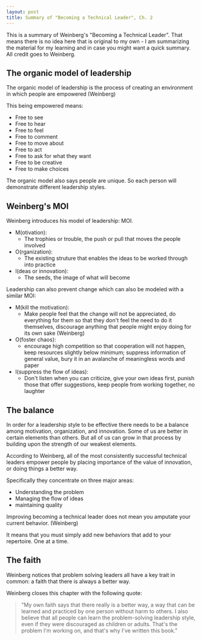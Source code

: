 ```yaml
---
layout: post
title: Summary of "Becoming a Technical Leader", Ch. 2
---
```


This is a summary of Weinberg's "Becoming a Technical Leader". That means there is no idea here that is original to my own - I am summarizing the material for my learning and in case you might want a quick summary. All credit goes to Weinberg.

## The organic model of leadership
The organic model of leadership is the process of creating an environment in which people are empowered (Weinberg)

This being empowered means:
- Free to see
- Free to hear
- Free to feel
- Free to comment
- Free to move about
- Free to act
- Free to ask for what they want
- Free to be creative
- Free to make choices

The organic model also says people are unique. So each person will demonstrate different leadership styles.

## Weinberg's MOI
Weinberg introduces his model of leadership: MOI.
- M(otivation):
	- The trophies or trouble, the push or pull that moves the people involved
- O(rganization):
	- The existing struture that enables the ideas to be worked through into practice
- I(deas or innovation):
	- The seeds, the image of what will become

Leadership can also prevent change which can also be modeled with a similar MOI:
- M(kill the motivation):
	- Make people feel that the change will not be appreciated, do everything for them so that they don't feel the need to do it themselves, discourage anything that people might enjoy doing for its own sake (Weinberg)
- O(foster chaos):
	- encourage high competition so that cooperation will not happen, keep resources slightly below minimum; suppress information of general value, bury it in an avalanche of meaningless words and paper
- I(suppress the flow of ideas):
	- Don't listen when you can criticize, give your own ideas first, punish those that offer suggestions, keep people from working together, no laughter

## The balance
In order for a leadership style to be effective there needs to be a balance among motivation, organization, and innovation. Some of us are better in certain elements than others. But all of us can grow in that process by building upon the strength of our weakest elements.

According to Weinberg, all of the most consistently successful technical leaders empower people by placing importance of the value of innovation, or doing things a better way.

Specifically they concentrate on three major areas:
  - Understanding the problem
  - Managing the flow of ideas
  - maintaining quality

Improving becoming a technical leader does not mean you amputate your current behavior. (Weinberg) 

It means that you must simply add new behaviors that add to your repertoire. One at a time.

## The faith
Weinberg notices that problem solving leaders all have a key trait in common: a faith that there is always a better way.

Weinberg closes this chapter with the following quote:

> "My own faith says that there really is a better way, a way that can
> be learned and practiced by one person without harm to others. I also
> believe that all people can learn the problem-solving leadership style,
> even if they were discouraged as children or adults. That's the
> problem I'm working on, and that's why I've written this book."